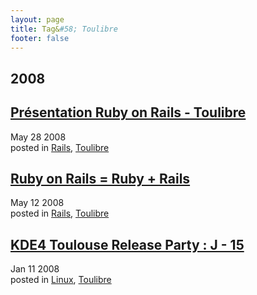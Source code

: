 ```yaml
---
layout: page
title: Tag&#58; Toulibre
footer: false
---
```


<div id="blog-archives" class="category">
<h2>2008</h2>

<article>
<h1><a href="/2008/05/28/presentation-ruby-on-rails-toulibre/index.html">Présentation Ruby on Rails - Toulibre</a></h1>
<time datetime="2008-05-28T00:00:00-06:00" pubdate><span class='month'>May</span> <span class='day'>28</span> <span class='year'>2008</span></time>
<footer>
<span class="categories">posted in 
<a href='/categories/rails/'>Rails</a>, <a href='/categories/toulibre/'>Toulibre</a></span>
</footer>
</article>

<article>
<h1><a href="/2008/05/12/ruby-on-rails-ruby-rails/index.html">Ruby on Rails = Ruby + Rails</a></h1>
<time datetime="2008-05-12T00:00:00-06:00" pubdate><span class='month'>May</span> <span class='day'>12</span> <span class='year'>2008</span></time>
<footer>
<span class="categories">posted in 
<a href='/categories/rails/'>Rails</a>, <a href='/categories/toulibre/'>Toulibre</a></span>
</footer>
</article>

<article>
<h1><a href="/2008/01/11/kde4-toulouse-release-party-j-15/index.html">KDE4 Toulouse Release Party : J - 15</a></h1>
<time datetime="2008-01-11T00:00:00-06:00" pubdate><span class='month'>Jan</span> <span class='day'>11</span> <span class='year'>2008</span></time>
<footer>
<span class="categories">posted in 
<a href='/categories/linux/'>Linux</a>, <a href='/categories/toulibre/'>Toulibre</a></span>
</footer>
</article>
</div>
